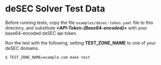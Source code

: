# deSEC Solver Test Data

Before running tests, copy the file `examples/desec-token.yaml` file to this directory, and substitute **_<API-Token-(Base64-encoded)>_** with your base64-encoded deSEC api token.

Run the test with the following, setting **TEST_ZONE_NAME** to one of your deSEC domains.

```bash
$ TEST_ZONE_NAME=example.com make test
```
